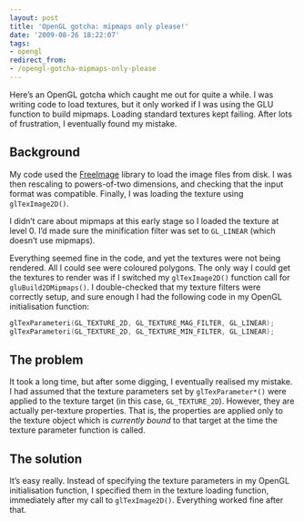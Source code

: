 ```yaml
---
layout: post
title: 'OpenGL gotcha: mipmaps only please!'
date: '2009-08-26 18:22:07'
tags:
- opengl
redirect_from:
- /opengl-gotcha-mipmaps-only-please
---
```


Here’s an OpenGL gotcha which caught me out for quite a while. I was writing code to load textures, but it only worked if I was using the GLU function to build mipmaps. Loading standard textures kept failing. After lots of frustration, I eventually found my mistake.

## Background

My code used the [FreeImage](http://freeimage.sourceforge.net/) library to load the image files from disk. I was then rescaling to powers-of-two dimensions, and checking that the input format was compatible. Finally, I was loading the texture using `glTexImage2D()`.

I didn’t care about mipmaps at this early stage so I loaded the texture at level 0. I’d made sure the minification filter was set to `GL_LINEAR` (which doesn’t use mipmaps).

Everything seemed fine in the code, and yet the textures were not being rendered. All I could see were coloured polygons. The only way I could get the textures to render was if I switched my `glTexImage2D()` function call for `gluBuild2DMipmaps()`. I double-checked that my texture filters were correctly setup, and sure enough I had the following code in my OpenGL initialisation function:

```cpp
glTexParameteri(GL_TEXTURE_2D, GL_TEXTURE_MAG_FILTER, GL_LINEAR);
glTexParameteri(GL_TEXTURE_2D, GL_TEXTURE_MIN_FILTER, GL_LINEAR);
```

## The problem

It took a long time, but after some digging, I eventually realised my mistake. I had assumed that the texture parameters set by `glTexParameter*()` were applied to the texture target (in this case, `GL_TEXTURE_2D`). However, they are actually per-texture properties. That is, the properties are applied only to the texture object which is _currently bound_ to that target at the time the texture parameter function is called.

## The solution

It’s easy really. Instead of specifying the texture parameters in my OpenGL initialisation function, I specified them in the texture loading function, immediately after my call to `glTexImage2D()`. Everything worked fine after that.
